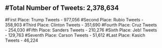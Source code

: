 #Total Number of Tweets: 2,378,634 
---
#First Place: Trump Tweets - 977,056
#Second Place: Rubio Tweets - 358,903
#Third Place: Clinton Tweets - 351,690
#Fourth Place: Cruz Tweets - 254,030
#Fifth Place: Sanders Tweets - 210,276
#Sixth Place: Jeb! Tweets - 129,763
#Seventh Place: Carson Tweets - 51,612
#Last Place: Kasich Tweets - 46,224
